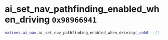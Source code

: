 # ai_set_nav_pathfinding_enabled_when_driving `0x98966941`

```lua
natives.ai_nav.ai_set_nav_pathfinding_enabled_when_driving(_unk0 --[[ integer ]], _unk1 --[[ integer ]])
```